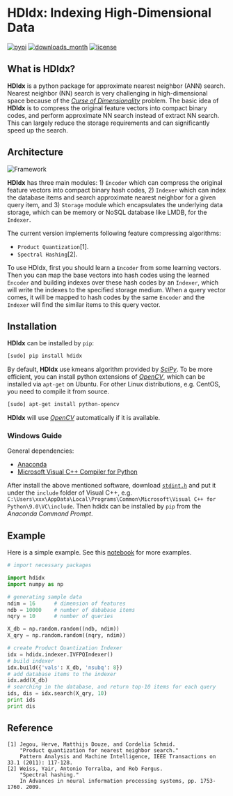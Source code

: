 # **HDIdx**: Indexing High-Dimensional Data

[![pypi](https://img.shields.io/pypi/v/hdidx.svg?style=flat-square)](https://pypi.python.org/pypi/hdidx/)
[![downloads_month](https://img.shields.io/pypi/dm/hdidx.svg?style=flat-square)](https://pypi.python.org/pypi/hdidx/)
[![license](https://img.shields.io/pypi/l/hdidx.svg?style=flat-square)](https://raw.githubusercontent.com/wanji/hdidx/master/LICENSE.md)

## What is **HDIdx**?

**HDIdx** is a python package for approximate nearest neighbor (ANN) search. Nearest neighbor (NN) search is very challenging in high-dimensional space because of the [*Curse of Dimensionality*](https://en.wikipedia.org/wiki/Curse_of_dimensionality) problem. The basic idea of **HDIdx** is to compress the original feature vectors into compact binary codes, and perform approximate NN search instead of extract NN search. This can largely reduce the storage requirements and can significantly speed up the search.

## Architecture

![Framework](https://raw.githubusercontent.com/wanji/hdidx/master/doc/framework.png)

**HDIdx** has three main modules: 1) `Encoder` which can compress the original feature vectors into compact binary hash codes, 2) `Indexer` which can index the database items and search approximate nearest neighbor for a given query item, and 3) `Storage` module which encapsulates the underlying data storage, which can be memory or NoSQL database like LMDB, for the `Indexer`.

The current version implements following feature compressing algorithms: 

- `Product Quantization`[1].
- `Spectral Hashing`[2].

To use HDIdx, first you should learn a `Encoder` from some learning vectors.
Then you can map the base vectors into hash codes using the learned `Encoder` and building indexes over these hash codes by an `Indexer`, which will write the indexes to the specified storage medium.
When a query vector comes, it will be mapped to hash codes by the same `Encoder` and the `Indexer` will find the similar items to this query vector.


## Installation

**HDIdx** can be installed by `pip`:

```bash
[sudo] pip install hdidx
```

By default, **HDIdx** use kmeans algorithm provided by [*SciPy*](http://www.scipy.org/). To be more efficient, you can install python extensions of [*OpenCV*](http://opencv.org/), which can be installed via `apt-get` on Ubuntu. For other Linux distributions, e.g. CentOS, you need to compile it from source.

```bash
[sudo] apt-get install python-opencv
```

**HDIdx** will use [*OpenCV*](http://opencv.org/) automatically if it is available.

### Windows Guide

General dependencies:

- [Anaconda](https://store.continuum.io/cshop/anaconda/)
- [Microsoft Visual C++ Compiler for Python](http://www.microsoft.com/en-us/download/details.aspx?id=44266)

After install the above mentioned software, download [`stdint.h`](http://msinttypes.googlecode.com/svn/trunk/stdint.h) and put it under the `include` folder of Visual C++, e.g. `C:\Users\xxx\AppData\Local\Programs\Common\Microsoft\Visual C++ for Python\9.0\VC\include`. Then hdidx can be installed by `pip` from the *Anaconda Command Prompt*.

## Example

Here is a simple example. See this [notebook](http://nbviewer.ipython.org/gist/wanji/c08693f06ef744feef50) for more examples.

```python
# import necessary packages

import hdidx
import numpy as np

# generating sample data
ndim = 16      # dimension of features
ndb = 10000    # number of dababase items
nqry = 10      # number of queries

X_db = np.random.random((ndb, ndim))
X_qry = np.random.random((nqry, ndim))

# create Product Quantization Indexer
idx = hdidx.indexer.IVFPQIndexer()
# build indexer
idx.build({'vals': X_db, 'nsubq': 8})
# add database items to the indexer
idx.add(X_db)
# searching in the database, and return top-10 items for each query
ids, dis = idx.search(X_qry, 10)
print ids
print dis
```

## Reference
```
[1] Jegou, Herve, Matthijs Douze, and Cordelia Schmid.
    "Product quantization for nearest neighbor search."
    Pattern Analysis and Machine Intelligence, IEEE Transactions on 33.1 (2011): 117-128.
[2] Weiss, Yair, Antonio Torralba, and Rob Fergus.
    "Spectral hashing."
    In Advances in neural information processing systems, pp. 1753-1760. 2009.
```
